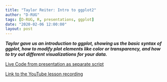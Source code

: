 ```yaml
---
title: "Taylor Reiter: Intro to ggplot2"
author: "D-RUG"
tags: [D-RUG, R, presentations, ggplot]
date: "2020-02-06 12:00:00"
layout: post
---
```


**_Taylor gave us an introduction to ggplot, showing us the basic syntax of ggplot, how to modify plot elements like color or transparency, and how to try out different visualizations for your data._**

[Live Code from presentation as separate script](https://www.dl.dropboxusercontent.com/s/jex9nlslwq5c7oh/2020_02_06_intro_to_ggplot_interation.R?dl=0)

[Link to the YouTube lesson recording](https://www.youtube.com/watch?v=qQy8vw43kl0&feature=youtu.be)
